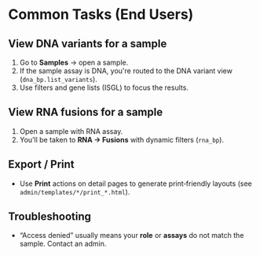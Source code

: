 # Common Tasks (End Users)

## View DNA variants for a sample
1. Go to **Samples** → open a sample.
2. If the sample assay is DNA, you're routed to the DNA variant view (`dna_bp.list_variants`).
3. Use filters and gene lists (ISGL) to focus the results.

## View RNA fusions for a sample
1. Open a sample with RNA assay.
2. You’ll be taken to **RNA → Fusions** with dynamic filters (`rna_bp`).

## Export / Print
- Use **Print** actions on detail pages to generate print‑friendly layouts (see `admin/templates/*/print_*.html`).

## Troubleshooting
- “Access denied” usually means your **role** or **assays** do not match the sample. Contact an admin.
